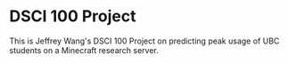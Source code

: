 # DSCI 100 Project
This is Jeffrey Wang's DSCI 100 Project on predicting peak usage of UBC students on a Minecraft research server.
